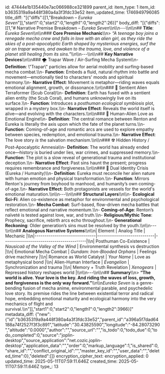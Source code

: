 id: 47444e1b135440e7ac066988ce321899
parent_id: 
item_type: 1
item_id: b3635319a9a448f380a4a3f3fdc33e52
item_updated_time: 1746949796085
title_diff: "[{\"diffs\":[[1,\"Breakdown – *Eureka Seven*\"]],\"start1\":0,\"start2\":0,\"length1\":0,\"length2\":26}]"
body_diff: "[{\"diffs\":[[1,\"# Narrative Premise Breakdown – *Eureka Seven*\\\n\\\n---\\\n\\\n## **Title**: *Eureka Seven*\\\n\\\n### **Core Premise Mechanic**\\\n> *“A teenage boy joins a renegade mecha crew and falls in love with an alien girl, as they ride the skies of a post-apocalyptic Earth shaped by mysterious energies, surf the air on trapar waves, and awaken to the trauma, love, and violence of a planet still healing from its sins.”*\\\n\\\n---\\\n\\\n## **Key Narrative Devices**\\\n\\\n### 🌪️ Trapar Wave / Air-Surfing Mecha System\\\n- **Definition**: \\\"Trapar\\\" particles allow for aerial mobility and surfing-based mecha combat.\\\n- **Function**: Embeds a fluid, natural rhythm into battle and movement—emotionally tied to characters' moods and spiritual harmony.\\\n- **Narrative Effect**: Movement is metaphor—riding waves equals emotional alignment, growth, or dissonance.\\\n\\\n### 🧬 Sentient Alien Terraformer (Scub Coral)\\\n- **Definition**: Earth has fused with a sentient alien entity (the Scub Coral), and humans unknowingly live on its surface.\\\n- **Function**: Introduces a *posthuman ecological symbiosis* plot, wrapped in a mystery box.\\\n- **Narrative Effect**: Reveals the world itself is alive—and evolving with the characters.\\\n\\\n### 💖 Human-Alien Love as Emotional Engine\\\n- **Definition**: The central romance between Renton and Eureka is literally the axis upon which the fate of the planet turns.\\\n- **Function**: Coming-of-age and romantic arcs are used to explore empathy between species, redemption, and emotional trauma.\\\n- **Narrative Effect**: The love story *is* the salvation mechanism.\\\n\\\n### ☢️ Hidden History / Post-Apocalyptic Amnesia\\\n- **Definition**: The world has already ended once—history is buried under lies, war crimes, and suppressed memory.\\\n- **Function**: The plot is a slow reveal of generational trauma and institutional deception.\\\n- **Narrative Effect**: Past sins haunt the present; progress requires remembrance and forgiveness.\\\n\\\n### 🧠 Dual Identity Crisis (Eureka / Humanity)\\\n- **Definition**: Eureka must reconcile her alien nature with human emotion and physical transformation.\\\n- **Function**: Mirrors Renton's journey from boyhood to manhood, and humanity’s own coming-of-age.\\\n- **Narrative Effect**: Both protagonists are vessels for the world's emotional maturation.\\\n\\\n---\\\n\\\n## **Structural Layers**\\\n\\\n- **Ecological Sci-Fi**: Alien co-existence as metaphor for environmental and psychological restoration.\\\n- **Mecha Combat**: Surf-based, flow-driven mecha battles that reflect emotional and narrative momentum.\\\n- **Coming-of-Age**: Renton’s naïveté is tested against love, war, and truth.\\\n- **Religious/Mythic Tone**: Prophecy, sacrifice, rebirth arcs echo throughout.\\\n- **Generational Reckoning**: Older generation’s sins must be resolved by the youth.\\\n\\\n---\\\n\\\n## **Analogous Narrative Systems**\\\n\\\n| Element                       | Analog Title                | Mechanic                                 |\\\n|-------------------------------|-----------------------------|------------------------------------------|\\\n| Posthuman Co-Existence        | *Nausicaä of the Valley of the Wind* | Environmental synthesis vs destruction |\\\n| Emotional Mecha Combat        | *Gundam: Iron-Blooded Orphans* | Feelings drive machinery                |\\\n| Romance as World Catalyst     | *Your Name*                 | Love as metaphysical bond                |\\\n| Alien-Human Interface         | *Evangelion*                | Synchronization and trauma               |\\\n| Memory + Truth Revelation     | *Xenogears*                 | Repressed history reshapes world         |\\\n\\\n---\\\n\\\n## **Summary**\\\n> **“The world is alive. Your love is the key. And riding the waves of loss, growth, and forgiveness is the only way forward.”**\\\n\\\n*Eureka Seven* is a genre-bending fusion of mecha anime, environmental parable, and psychedelic love story. Its premise rides the line between existential terror and radical hope, embedding emotional maturity and ecological harmony into the very mechanics of flight and survival.\\\n\"]],\"start1\":0,\"start2\":0,\"length1\":0,\"length2\":3966}]"
metadata_diff: {"new":{"id":"b3635319a9a448f380a4a3f3fdc33e52","parent_id":"a396a5f7dad64188a74f2527f3f3c891","latitude":"30.43825590","longitude":"-84.28073290","altitude":"0.0000","author":"","source_url":"","is_todo":0,"todo_due":0,"todo_completed":0,"source":"joplin-desktop","source_application":"net.cozic.joplin-desktop","application_data":"","order":0,"markup_language":1,"is_shared":0,"share_id":"","conflict_original_id":"","master_key_id":"","user_data":"","deleted_time":0},"deleted":[]}
encryption_cipher_text: 
encryption_applied: 0
updated_time: 2025-05-11T07:59:11.646Z
created_time: 2025-05-11T07:59:11.646Z
type_: 13